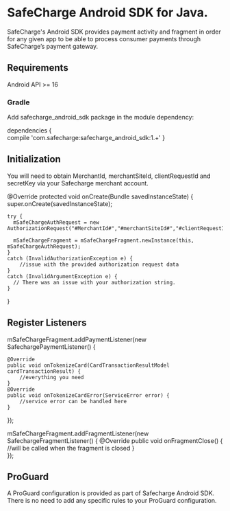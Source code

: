 # SafeCharge Android SDK for Java.

SafeCharge's Android SDK provides payment activity and fragment in order for any given app to be able to process consumer payments through SafeCharge’s payment gateway.
 
## Requirements

Android API >= 16

### Gradle

Add safecharge_android_sdk package in the module dependency:

dependencies {  
    compile 'com.safecharge:safecharge_android_sdk:1.+'
}

## Initialization

You will need to obtain MerchantId, merchantSiteId, clientRequestId and secretKey via your Safecharge merchant account.

@Override
protected void onCreate(Bundle savedInstanceState) {
    super.onCreate(savedInstanceState);
	
    try {		
	  mSafeChargeAuthRequest = new AuthorizationRequest("#MerchantId#","#merchantSiteId#","#clientRequestId#","#secretKey#");
																												
      mSafeChargeFragment = mSafeChargeFragment.newInstance(this, mSafeChargeAuthRequest);
    }
	catch (InvalidAuthorizationException e) {
		//issue with the provided authorization request data
	} 
	catch (InvalidArgumentException e) {
      // There was an issue with your authorization string.
    }
}

## Register Listeners 

mSafeChargeFragment.addPaymentListener(new SafechargePaymentListener() {

	@Override 
	public void onTokenizeCard(CardTransactionResultModel cardTransactionResult) {
		//everything you need
	}
	@Override 
	public void onTokenizeCardError(ServiceError error) {
		//service error can be handled here
	}
});

mSafeChargeFragment.addFragmentListener(new SafechargeFragmentListener() {
	@Override 
	public void onFragmentClose() {
		//will be called when the fragment is closed
	}	
});

## ProGuard
A ProGuard configuration is provided as part of Safecharge Android SDK. There is no need to add any specific rules to your ProGuard configuration.


	
	
	

